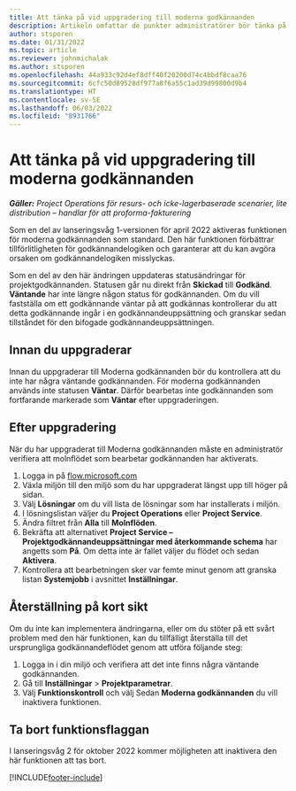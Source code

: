 ```yaml
---
title: Att tänka på vid uppgradering till moderna godkännanden
description: Artikeln omfattar de punkter administratörer bör tänka på när de aktiverar funktionen för modernt godkännande.
author: stsporen
ms.date: 01/31/2022
ms.topic: article
ms.reviewer: johnmichalak
ms.author: stsporen
ms.openlocfilehash: 44a933c92d4ef8dff40f20200d74c4bbdf8caa76
ms.sourcegitcommit: 6cfc50d89528df977a8f6a55c1ad39d99800d9b4
ms.translationtype: HT
ms.contentlocale: sv-SE
ms.lasthandoff: 06/03/2022
ms.locfileid: "8931766"
---
```

# <a name="upgrade-considerations-for-modern-approvals"></a>Att tänka på vid uppgradering till moderna godkännanden 

_**Gäller:** Project Operations för resurs- och icke-lagerbaserade scenarier, lite distribution – handlar för att proforma-fakturering_

Som en del av lanseringsvåg 1-versionen för april 2022 aktiveras funktionen för moderna godkännanden som standard. Den här funktionen förbättrar tillförlitligheten för godkännandelogiken och garanterar att du kan avgöra orsaken om godkännandelogiken misslyckas.

Som en del av den här ändringen uppdateras statusändringar för projektgodkännanden. Statusen går nu direkt från **Skickad** till **Godkänd**. **Väntande** har inte längre någon status för godkännanden. Om du vill fastställa om ett godkännande väntar på att godkännas kontrollerar du att detta godkännande ingår i en godkännandeuppsättning och granskar sedan tillståndet för den bifogade godkännandeuppsättningen.

## <a name="before-you-upgrade"></a>Innan du uppgraderar

Innan du uppgraderar till Moderna godkännanden bör du kontrollera att du inte har några väntande godkännanden. För moderna godkännanden används inte statusen **Väntar**. Därför bearbetas inte godkännanden som fortfarande markerade som **Väntar** efter uppgraderingen.

## <a name="after-you-upgrade"></a>Efter uppgradering

När du har uppgraderat till Moderna godkännanden måste en administratör verifiera att molnflödet som bearbetar godkännanden har aktiverats.

1. Logga in på [flow.microsoft.com](https://flow.microsoft.com)
2. Växla miljön till den miljö som du har uppgraderat längst upp till höger på sidan.
3. Välj **Lösningar** om du vill lista de lösningar som har installerats i miljön.
4. I lösningslistan väljer du **Project Operations** eller **Project Service**.
5. Ändra filtret från **Alla** till **Molnflöden**.
6. Bekräfta att alternativet **Project Service – Projektgodkännandeuppsättningar med återkommande schema** har angetts som **På**. Om detta inte är fallet väljer du flödet och sedan **Aktivera**.
7. Kontrollera att bearbetningen sker var femte minut genom att granska listan **Systemjobb** i avsnittet **Inställningar**.

## <a name="short-term-rollback"></a>Återställning på kort sikt

Om du inte kan implementera ändringarna, eller om du stöter på ett svårt problem med den här funktionen, kan du tillfälligt återställa till det ursprungliga godkännandeflödet genom att utföra följande steg:
1. Logga in i din miljö och verifiera att det inte finns några väntande godkännanden.
2. Gå till **Inställningar** > **Projektparametrar**.
3. Välj **Funktionskontroll** och välj Sedan **Moderna godkännanden** du vill inaktivera funktionen.

## <a name="removing-the-feature-flag"></a>Ta bort funktionsflaggan

I lanseringsvåg 2 för oktober 2022 kommer möjligheten att inaktivera den här funktionen att tas bort.

[!INCLUDE[footer-include](../includes/footer-banner.md)]
